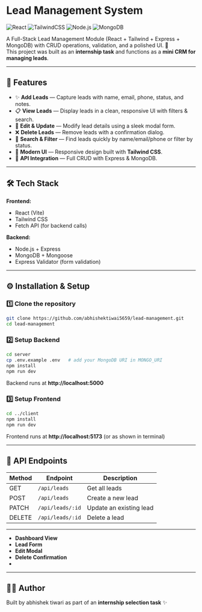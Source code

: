 # Lead Management System

![React](https://img.shields.io/badge/Frontend-React-blue?logo=react)
![TailwindCSS](https://img.shields.io/badge/Styling-TailwindCSS-38B2AC?logo=tailwind-css)
![Node.js](https://img.shields.io/badge/Backend-Node.js-green?logo=node.js)
![MongoDB](https://img.shields.io/badge/Database-MongoDB-4EA94B?logo=mongodb)

A Full-Stack Lead Management Module (React + Tailwind + Express + MongoDB) with CRUD operations, validation, and a polished UI. 🚀  
This project was built as an **internship task** and functions as a **mini CRM for managing leads**.

---

## 📌 Features

- ✨ **Add Leads** — Capture leads with name, email, phone, status, and notes.  
- 📋 **View Leads** — Display leads in a clean, responsive UI with filters & search.  
- 📝 **Edit & Update** — Modify lead details using a sleek modal form.  
- ❌ **Delete Leads** — Remove leads with a confirmation dialog.  
- 🔎 **Search & Filter** — Find leads quickly by name/email/phone or filter by status.  
- 🎨 **Modern UI** — Responsive design built with **Tailwind CSS**.  
- 🔗 **API Integration** — Full CRUD with Express & MongoDB.  

---

## 🛠️ Tech Stack

**Frontend:**
- React (Vite)
- Tailwind CSS
- Fetch API (for backend calls)

**Backend:**
- Node.js + Express
- MongoDB + Mongoose
- Express Validator (form validation)

---

## ⚙️ Installation & Setup

### 1️⃣ Clone the repository
```bash
git clone https://github.com/abhishektiwai5659/lead-management.git
cd lead-management
```

### 2️⃣ Setup Backend
```bash
cd server
cp .env.example .env   # add your MongoDB URI in MONGO_URI
npm install
npm run dev
```
Backend runs at **http://localhost:5000**

### 3️⃣ Setup Frontend
```bash
cd ../client
npm install
npm run dev
```
Frontend runs at **http://localhost:5173** (or as shown in terminal)

---

## 📡 API Endpoints

| Method | Endpoint         | Description             |
|--------|------------------|-------------------------|
| GET    | `/api/leads`     | Get all leads           |
| POST   | `/api/leads`     | Create a new lead       |
| PATCH  | `/api/leads/:id` | Update an existing lead |
| DELETE | `/api/leads/:id` | Delete a lead           |

---

- **Dashboard View**
- **Lead Form**
- **Edit Modal**
- **Delete Confirmation**
- 
---

## 👨‍💻 Author

Built by abhishek tiwari as part of an **internship selection task** ✨
